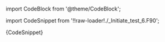 import CodeBlock from '@theme/CodeBlock';

import CodeSnippet from '!!raw-loader!./_Initiate_test_6.F90';

<CodeBlock language="fortran">{CodeSnippet}</CodeBlock>
